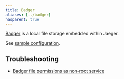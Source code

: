 ```yaml
---
title: Badger
aliases: [../badger]
hasparent: true
---
```


[Badger](https://github.com/dgraph-io/badger) is a local file storage embedded within Jaeger.

See [sample configuration](https://github.com/jaegertracing/jaeger/blob/v2.0.0/cmd/jaeger/config-badger.yaml).

## Troubleshooting

* [Badger file permissions as non-root service](https://github.com/jaegertracing/jaeger/blob/v2.0.0/plugin/storage/badger/docs/storage-file-non-root-permission.md)
